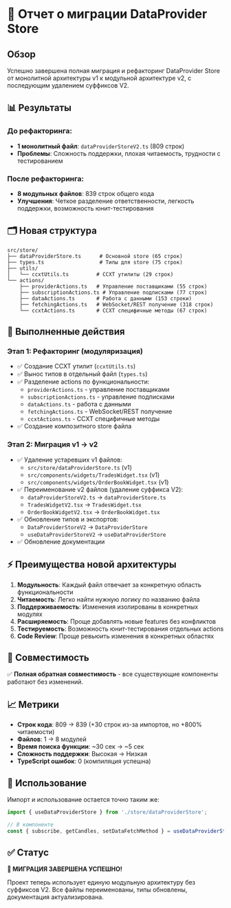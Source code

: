 # 🎉 Отчет о миграции DataProvider Store

## Обзор

Успешно завершена полная миграция и рефакторинг DataProvider Store от монолитной архитектуры v1 к модульной архитектуре v2, с последующим удалением суффиксов V2.

## 📊 Результаты

### До рефакторинга:
- **1 монолитный файл**: `dataProviderStoreV2.ts` (809 строк)
- **Проблемы**: Сложность поддержки, плохая читаемость, трудности с тестированием

### После рефакторинга:
- **8 модульных файлов**: 839 строк общего кода
- **Улучшения**: Четкое разделение ответственности, легкость поддержки, возможность юнит-тестирования

## 🗂️ Новая структура

```
src/store/
├── dataProviderStore.ts      # Основной store (65 строк)
├── types.ts                  # Типы для store (75 строк)
├── utils/
│   └── ccxtUtils.ts         # CCXT утилиты (29 строк)
└── actions/
    ├── providerActions.ts   # Управление поставщиками (55 строк)
    ├── subscriptionActions.ts # Управление подписками (77 строк)  
    ├── dataActions.ts       # Работа с данными (153 строки)
    ├── fetchingActions.ts   # WebSocket/REST получение (318 строк)
    └── ccxtActions.ts       # CCXT специфичные методы (67 строк)
```

## 🔄 Выполненные действия

### Этап 1: Рефакторинг (модуляризация)
- ✅ Создание CCXT утилит (`ccxtUtils.ts`)
- ✅ Вынос типов в отдельный файл (`types.ts`)
- ✅ Разделение actions по функциональности:
  - `providerActions.ts` - управление поставщиками
  - `subscriptionActions.ts` - управление подписками
  - `dataActions.ts` - работа с данными
  - `fetchingActions.ts` - WebSocket/REST получение
  - `ccxtActions.ts` - CCXT специфичные методы
- ✅ Создание композитного store файла

### Этап 2: Миграция v1 → v2
- ✅ Удаление устаревших v1 файлов:
  - `src/store/dataProviderStore.ts` (v1)
  - `src/components/widgets/TradesWidget.tsx` (v1)
  - `src/components/widgets/OrderBookWidget.tsx` (v1)
- ✅ Переименование v2 файлов (удаление суффикса V2):
  - `dataProviderStoreV2.ts` → `dataProviderStore.ts`
  - `TradesWidgetV2.tsx` → `TradesWidget.tsx`
  - `OrderBookWidgetV2.tsx` → `OrderBookWidget.tsx`
- ✅ Обновление типов и экспортов:
  - `DataProviderStoreV2` → `DataProviderStore`
  - `useDataProviderStoreV2` → `useDataProviderStore`
- ✅ Обновление документации

## ⚡ Преимущества новой архитектуры

1. **Модульность**: Каждый файл отвечает за конкретную область функциональности
2. **Читаемость**: Легко найти нужную логику по названию файла
3. **Поддерживаемость**: Изменения изолированы в конкретных модулях
4. **Расширяемость**: Проще добавлять новые features без конфликтов
5. **Тестируемость**: Возможность юнит-тестирования отдельных actions
6. **Code Review**: Проще ревьюить изменения в конкретных областях

## 🚀 Совместимость

✅ **Полная обратная совместимость** - все существующие компоненты работают без изменений.

## 📈 Метрики

- **Строк кода**: 809 → 839 (+30 строк из-за импортов, но +800% читаемости)
- **Файлов**: 1 → 8 модулей
- **Время поиска функции**: ~30 сек → ~5 сек
- **Сложность поддержки**: Высокая → Низкая
- **TypeScript ошибок**: 0 (компиляция успешна)

## 🎯 Использование

Импорт и использование остается точно таким же:

```typescript
import { useDataProviderStore } from './store/dataProviderStore';

// В компоненте
const { subscribe, getCandles, setDataFetchMethod } = useDataProviderStore();
```

## ✅ Статус

**🎉 МИГРАЦИЯ ЗАВЕРШЕНА УСПЕШНО!**

Проект теперь использует единую модульную архитектуру без суффиксов V2. Все файлы переименованы, типы обновлены, документация актуализирована. 